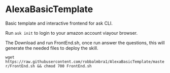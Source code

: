 # AlexaBasicTemplate

Basic template and interactive frontend for ask CLI.

Run `ask init` to login to your amazon account viayour browser.

The Download and run FrontEnd.sh, once run answer the questions, this will generate the needed files to deploy the skill.

`wget https://raw.githubusercontent.com/robbalmbra1/AlexaBasicTemplate/master/FrontEnd.sh && chmod 700 FrontEnd.sh`
